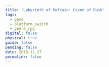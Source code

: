```yaml
---
title: 'Labyrinth of Refrain: Coven of Dusk'
tags:
  - game
  - platform_switch
  - genre_rpg
digital: false
physical: true
guide: false
pending: false
date: 2018-12-27
permalink: false
---
```

